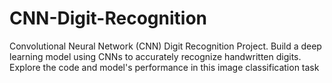 # CNN-Digit-Recognition
Convolutional Neural Network (CNN) Digit Recognition Project. Build a deep learning model using CNNs to accurately recognize handwritten digits. Explore the code and model's performance in this image classification task
